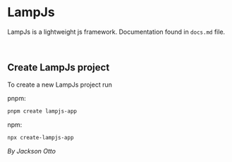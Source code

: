 # LampJs

LampJs is a lightweight js framework. Documentation found in `docs.md` file.

<br>

## Create LampJs project

To create a new LampJs project run

pnpm:

```sh
pnpm create lampjs-app
```

npm:

```sh
npx create-lampjs-app
```

_By Jackson Otto_
